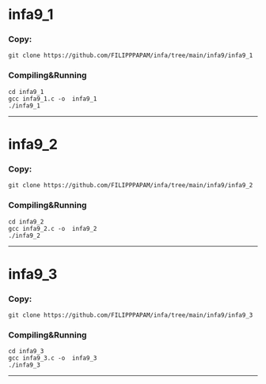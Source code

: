 # infa9_1
### Copy:
```git clone https://github.com/FILIPPPAPAM/infa/tree/main/infa9/infa9_1```
### Compiling&Running
```cd infa9_1```  
```gcc infa9_1.c -o  infa9_1```  
```./infa9_1```  
***
# infa9_2
### Copy:
```git clone https://github.com/FILIPPPAPAM/infa/tree/main/infa9/infa9_2```
### Compiling&Running
```cd infa9_2```  
```gcc infa9_2.c -o  infa9_2```  
```./infa9_2```  
***
# infa9_3
### Copy:
```git clone https://github.com/FILIPPPAPAM/infa/tree/main/infa9/infa9_3```
### Compiling&Running
```cd infa9_3```  
```gcc infa9_3.c -o  infa9_3```  
```./infa9_3```  
***
